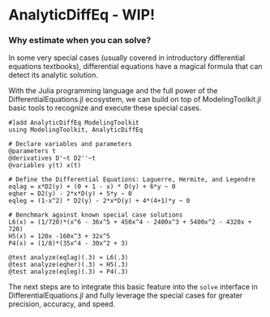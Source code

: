 # AnalyticDiffEq - WIP!

### Why estimate when you can solve?

In some very special cases (usually covered in introductory differential equations textbooks), differential equations have a magical formula that can detect its analytic solution.

With the Julia programming language and the full power of the DifferentialEquations.jl ecosystem, we can build on top of ModelingToolkit.jl basic tools to recognize and execute these special cases.

```
#]add AnalyticDiffEq ModelingToolkit
using ModelingToolkit, AnalyticDiffEq

# Declare variables and parameters
@parameters t
@derivatives D'~t D2''~t
@variables y(t) x(t)

# Define the Differential Equations: Laguerre, Hermite, and Legendre
eqlag = x*D2(y) + (0 + 1 - x) * D(y) + 6*y ~ 0
eqher = D2(y) - 2*x*D(y) + 5*y ~ 0
eqleg = (1-x^2) * D2(y) - 2*x*D(y) + 4*(4+1)*y ~ 0

# Benchmark against known special case solutions
L6(x) = (1/720)*(x^6 - 36x^5 + 450x^4 - 2400x^3 + 5400x^2 - 4320x + 720)
H5(x) = 120x -160x^3 + 32x^5
P4(x) = (1/8)*(35x^4 - 30x^2 + 3)

@test analyze(eqlag)(.3) ≈ L6(.3)
@test analyze(eqher)(.3) ≈ H5(.3)
@test analyze(eqleg)(.3) ≈ P4(.3)
```

The next steps are to integrate this basic feature into the `solve` interface in DifferentialEquations.jl and
fully leverage the special cases for greater precision, accuracy, and speed.
